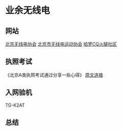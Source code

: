 

# 业余无线电 

## 网站
[北京无线电协会](http://www.bjwxdxh.org.cn) 
[北京市无线电运动协会](http://www.brsa.org.cn)
[哈罗CQ火腿社区](http://www.hellocq.net)

## 执照考试
《北京A类执照考试通过分享一些心得》 [原文连接](https://club.autohome.com.cn/bbs/thread/ac6b110e39c1ec7f/63906774-1.html)

## 入网验机
TG-K2AT

## 总结



